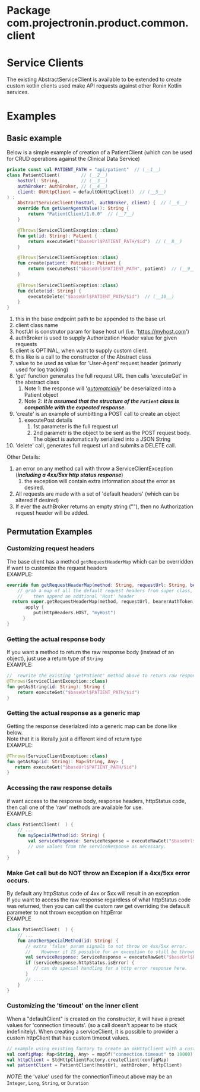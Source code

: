 # Package com.projectronin.product.common.client
<!-- todo: what should file name be?? -->
<!-- todo: appropriate place for this file to live -->

# Service Clients
The existing AbstractServiceClient is available to be extended to create custom kotlin clients 
used make API requests against other Ronin Kotlin services. 

# Examples
## Basic example
Below is a simple example of creation of a PatientClient 
(which can be used for CRUD operations against the Clinical Data Service)
```kotlin
private const val PATIENT_PATH = "api/patient"  // (__1__)
class PatientClient(        // (__2__)
    hostUrl: String,        // (__3__)
    authBroker: AuthBroker, // (__4__)
    client: OkHttpClient = defaultOkHttpClient()  // (__5__)
) :
    AbstractServiceClient(hostUrl, authBroker, client) {  // (__6__)
    override fun getUserAgentValue(): String {
        return "PatientClient/1.0.0"  // (__7__)
    }

    @Throws(ServiceClientException::class)
    fun get(id: String): Patient {
        return executeGet("$baseUrl$PATIENT_PATH/$id")  // (__8__)
    }

    @Throws(ServiceClientException::class)
    fun create(patient: Patient): Patient {
        return executePost("$baseUrl$PATIENT_PATH", patient)  // (__9__)
    }
    
    @Throws(ServiceClientException::class)
    fun delete(id: String) {
        executeDelete("$baseUrl$PATIENT_PATH/$id")  // (__10__)
    }
}
```
1. this in the base endpoint path to be appended to the base url.
2. client class name
3. hostUrl is construtor param for base host url (i.e. 'https://myhost.com')
4. authBroker is used to supply Authorization Header value for given requests
5. client is OPTINAL, when want to supply custom client.
6. this like is a call to the constructor of the Abstract class
7. value to be used as value for 'User-Agent' request header (primarly used for log tracking)
8. 'get' function generates the full request URL then calls 'executeGet' in the abstract class
   1. Note 1: the response will '_<u>automatcially</u>_' be deserialized into a Patient object
   2. Note 2: _**it is assumed that the structure of the `Patient` class is compatible with the expected response.**_
9. 'create' is an example of sumbitting a POST call to create an object
   1. executePost details 
      1. 1st parameter is the full request url
      2. 2nd parametr is the object to be sent as the POST request body.  The object is automatically serialized into a JSON String
10. 'delete' call, generates full request url and submits a DELETE call.

Other Details:
1. an error on any method call with throw a ServiceClientException (**_including a 4xx/5xx http status response_**)
   1. the exception will contain extra information about the error as desired.
2. All requests are made with a set of 'default headers' (which can be altered if desired)
3. If ever the authBroker returns an empty string (""), then no Authorization request header will be added.
 
## Permutation Examples
### Customizing request headers
The base client has a method `getRequestHeaderMap` which can be overridden if want to customize the request headers
<br>EXAMPLE:
```kotlin
override fun getRequestHeaderMap(method: String, requestUrl: String, bearerAuthToken: String): MutableMap<String, String> {
    // grab a map of all the default request headers from super class,
    //    then append an addtional 'Host' header
  return super.getRequestHeaderMap(method, requestUrl, bearerAuthToken)
      .apply { 
          put(HttpHeaders.HOST, "myHost")
      } 
}
```

### Getting the actual response body
If you want a method to return the raw response body (instead of an object), just use a return type of `String`
<br>EXAMPLE:
```kotlin
//  rewrite the existing 'getPatient' method above to return raw response (instead of a Patient object)
@Throws(ServiceClientException::class)
fun getAsString(id: String): String { 
    return executeGet("$baseUrl$PATIENT_PATH/$id")
}
```

### Getting the actual response as a generic map
Getting the response deserialzed into a generic map can be done like below.  
Note that it is literally just a different kind of return type
<br>EXAMPLE:
```kotlin
@Throws(ServiceClientException::class)
fun getAsMap(id: String): Map<String, Any> {
   return executeGet("$baseUrl$PATIENT_PATH/$id")
}
```

### Accessing the raw response details
if want access to the response body, response headers, httpStatus code, 
then call one of the 'raw' methods are available for use.
<br>EXAMPLE:
```kotlin
class PatientClient(  ) {
    // ... 
    fun mySpecialMethod(id: String) {
        val serviceResponse: ServiceResponse = executeRawGet("$baseUrl$PATIENT_PATH/$id")
        // use values from the serviceResponse as necessary.
    }
}
```

### Make Get call but do NOT throw an Excepion if a 4xx/5xx error occurs.
By default any httpStatus code of 4xx or 5xx will result in an exception.  
If you want to access the raw response regardless of what httpStatus code was returned, 
then you can call the custom raw get overriding the defauult parameter to not thrown exception on httpError
<br>EXAMPLE
```kotlin
class PatientClient(  ) {
    // ... 
    fun anotherSpecialMethod(id: String) { 
       // extra 'false' param signals to not throw on 4xx/5xx error.
       //    However it IS possible for an exception to still be thrown for other error types (e.g. "UnknownHost")
       val serviceResponse: ServiceResponse = executeRawGet("$baseUrl$PATIENT_PATH/$id", false)
       if (serviceResponse.httpStatus.isError) {
          // can do special handling for a http error response here.
       }
       // .... 
    }
}
```

### Customizing the 'timeout' on the inner client
When a "defaultClient" is created on the constructer, it will have a preset values for 'connection timeouts'.
(so a call doesn't appear to be stuck indefinitely).  When creating a serviceClient,
it is possible to provider a custom httpClient that has custom timeout values.

```kotlin
// example using existing factory to create an okHttpClient with a custom connection timeout value
val configMap: Map<String, Any> = mapOf("connection.timeout" to 10000)
val httpClient = StdHttpClientFactory.createClient(configMap)
val patientClient = PatientClient(hostUrl, authBroker, httpClient)
```
_NOTE_:  the 'value' used for the connectionTimeout above may be an `Integer`, `Long`, `String`, or `Duration`
